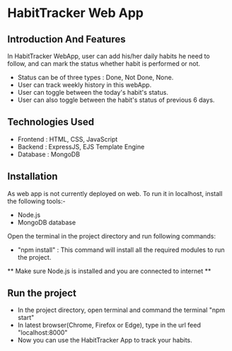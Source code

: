 # HabitTracker Web App

## Introduction And Features
In HabitTracker WebApp, user can add his/her daily habits he need to follow, and can mark the status whether habit is performed or not.

* Status can be of three types : Done, Not Done, None.
* User can track weekly history in this webApp.
* User can toggle between the today's habit's status.
* User can also toggle between the habit's status of previous 6 days.

## Technologies Used
* Frontend : HTML, CSS, JavaScript
* Backend : ExpressJS, EJS Template Engine
* Database : MongoDB

## Installation
 As web app is not currently deployed on web. To run it in localhost, install the following tools:-
* Node.js
* MongoDB database

Open the terminal in the project directory and run following commands: 
* "npm install" : This command will install all the required modules to run the project.

** Make sure Node.js is installed and you are connected to internet **

## Run the project
* In the project directory, open terminal and command the terminal "npm start"
* In latest browser(Chrome, Firefox or Edge), type in the url feed "localhost:8000"
* Now you can use the HabitTracker App to track your habits.
